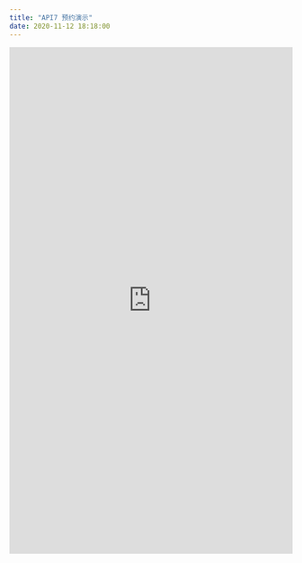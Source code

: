 ```yaml
---
title: "API7 预约演示"
date: 2020-11-12 18:18:00
---
```


<iframe src="https://apiseven.mikecrm.com/pvdVjd5" frameborder="0" scrolling="no" style="display: block; min-width: 100%; width: 100px; height: 900px; border: none; overflow: auto;"></iframe>
